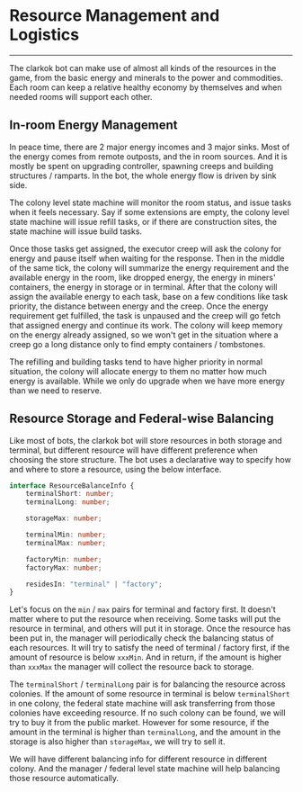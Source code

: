 # Resource Management and Logistics

----

The clarkok bot can make use of almost all kinds of the resources in the game, from the basic energy and minerals to the power and commodities. Each room can keep a relative healthy economy by themselves and when needed rooms will supporteach other.

## In-room Energy Management

In peace time, there are 2 major energy incomes and 3 major sinks. Most of the energy comes from remote outposts, andthe in room sources. And it is mostly be spent on upgrading controller, spawning creeps and building structures /ramparts. In the bot, the whole energy flow is driven by sink side.

The colony level state machine will monitor the room status, and issue tasks when it feels necessary. Say if someextensions are empty, the colony level state machine will issue refill tasks, or if there are construction sites, thestate machine will issue build tasks.

Once those tasks get assigned, the executor creep will ask the colony for energy and pause itself when waiting for theresponse. Then in the middle of the same tick, the colony will summarize the energy requirement and the availableenergy in the room, like dropped energy, the energy in miners' containers, the energy in storage or in terminal. After that thecolony will assign the available energy to each task, base on a few conditions like task priority, the distance betweenenergy and the creep. Once the energy requirement get fulfilled, the task is unpaused and the creep will go fetchthat assigned energy and continue its work. The colony will keep memory on the energy already assigned, so we won't getin the situation where a creep go a long distance only to find empty containers / tombstones.

The refilling and building tasks tend to have higher priority in normal situation, the colony will allocate energy tothem no matter how much energy is available. While we only do upgrade when we have more energy than we need to reserve.

## Resource Storage and Federal-wise Balancing

Like most of bots, the clarkok bot will store resources in both storage and terminal, but different resource will havedifferent preference when choosing the store structure. The bot uses a declarative way to specify how and where to storea resource, using the below interface.

```typescript
interface ResourceBalanceInfo {
    terminalShort: number;
    terminalLong: number;

    storageMax: number;

    terminalMin: number;
    terminalMax: number;

    factoryMin: number;
    factoryMax: number;

    residesIn: "terminal" | "factory";
}
```

Let's focus on the `min` / `max` pairs for terminal and factory first. It doesn't matter where to put the resource whenreceiving. Some tasks will put the resource in terminal, and others will put it in storage. Once the resource has beenput in, the manager will periodically check the balancing status of each resources. It will try to satisfy the need ofterminal / factory first, if the amount of resource is below `xxxMin`. And in return, if the amount is higher than`xxxMax` the manager will collect the resource back to storage.

The `terminalShort` / `terminalLong` pair is for balancing the resource across colonies. If the amount of some resourcein terminal is below `terminalShort` in one colony, the federal state machine will ask transferring from those colonieshave exceeding resource. If no such colony can be found, we will try to buy it from the public market. However for someresource, if the amount in the terminal is higher than `terminalLong`, and the amount in the storage is also higher than`storageMax`, we will try to sell it.

We will have different balancing info for different resource in different colony. And the manager / federal level statemachine will help balancing those resource automatically.


